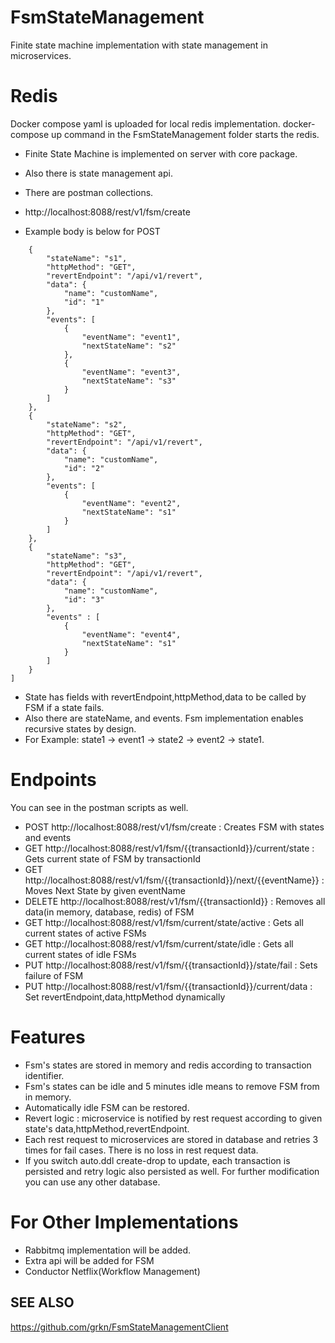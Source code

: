 # FsmStateManagement
Finite state machine implementation with state management in microservices.

# Redis
Docker compose yaml is uploaded for local redis implementation.
docker-compose up command in the FsmStateManagement folder starts the redis.

- Finite State Machine is implemented on server with core package.
- Also there is state management api.
- There are postman collections.

- http://localhost:8088/rest/v1/fsm/create
- Example body is below for POST 


```[
    {
        "stateName": "s1",
        "httpMethod": "GET",
        "revertEndpoint": "/api/v1/revert",
        "data": {
            "name": "customName",
            "id": "1"
        },
        "events": [
            {
                "eventName": "event1",
                "nextStateName": "s2"
            },
            {
            	"eventName": "event3",
            	"nextStateName": "s3"
            }
        ]
    },
    {
        "stateName": "s2",
        "httpMethod": "GET",
        "revertEndpoint": "/api/v1/revert",
        "data": {
            "name": "customName",
            "id": "2"
        },
        "events": [
        	{
                "eventName": "event2",
                "nextStateName": "s1"
            }	
        ]
    },
    {
        "stateName": "s3",
        "httpMethod": "GET",
        "revertEndpoint": "/api/v1/revert",
        "data": {
            "name": "customName",
            "id": "3"
        },
        "events" : [
            {
            	"eventName": "event4",
            	"nextStateName": "s1"
            }
        ]
    }
]
```
- State has fields with revertEndpoint,httpMethod,data to be called by FSM if a state fails.
- Also there are stateName, and events. Fsm implementation enables recursive states by design.
- For Example: state1 -> event1 -> state2 -> event2 -> state1. 

# Endpoints
You can see in the postman scripts as well.
- POST http://localhost:8088/rest/v1/fsm/create  : Creates FSM with states and events
- GET http://localhost:8088/rest/v1/fsm/{{transactionId}}/current/state  : Gets current state of FSM by transactionId
- GET http://localhost:8088/rest/v1/fsm/{{transactionId}}/next/{{eventName}}  : Moves Next State by given eventName
- DELETE http://localhost:8088/rest/v1/fsm/{{transactionId}}  : Removes all data(in memory, database, redis) of FSM
- GET http://localhost:8088/rest/v1/fsm/current/state/active  : Gets all current states of active FSMs
- GET http://localhost:8088/rest/v1/fsm/current/state/idle  : Gets all current states of idle FSMs
- PUT http://localhost:8088/rest/v1/fsm/{{transactionId}}/state/fail  : Sets failure of FSM
- PUT http://localhost:8088/rest/v1/fsm/{{transactionId}}/current/data : Set revertEndpoint,data,httpMethod dynamically

# Features
- Fsm's states are stored in memory and redis according to transaction identifier.
- Fsm's states can be idle and 5 minutes idle means to remove FSM from in memory.
- Automatically idle FSM can be restored.
- Revert logic : microservice is notified by rest request according to given state's data,httpMethod,revertEndpoint.
- Each rest request to microservices are stored in database and retries 3 times for fail cases. There is no loss in rest request data.
- If you switch auto.ddl create-drop to update, each transaction is persisted and retry logic also persisted as well. For further modification you can use any other database.

# For Other Implementations
- Rabbitmq implementation will be added.
- Extra api will be added for FSM
- Conductor Netflix(Workflow Management)

## SEE ALSO
https://github.com/grkn/FsmStateManagementClient

